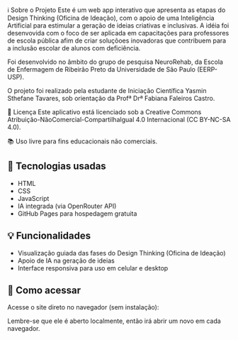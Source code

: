 ℹ️ Sobre o Projeto
Este é um web app interativo que apresenta as etapas do Design Thinking (Oficina de Ideação), com o apoio de uma Inteligência Artificial para estimular a geração de ideias criativas e inclusivas. A idéia foi desenvovida com o foco de ser aplicada em capacitações para professores de escola pública afim de criar soluçõoes inovadoras que contribuem para a inclusão escolar de alunos com deficiência. 

Foi desenvolvido no âmbito do grupo de pesquisa NeuroRehab, da Escola de Enfermagem de Ribeirão Preto da Universidade de São Paulo (EERP-USP).

O projeto foi realizado pela estudante de Iniciação Científica Yasmin Sthefane Tavares, sob orientação da Profª Drª Fabiana Faleiros Castro.

🔖 Licença
Este aplicativo está licenciado sob a Creative Commons Atribuição-NãoComercial-CompartilhaIgual 4.0 Internacional (CC BY-NC-SA 4.0).

📚 Uso livre para fins educacionais não comerciais.

## 🔧 Tecnologias usadas

- HTML
- CSS
- JavaScript
- IA integrada (via OpenRouter API)
- GitHub Pages para hospedagem gratuita

## 💡 Funcionalidades

- Visualização guiada das fases do Design Thinking (Oficina de Ideação)
- Apoio de IA na geração de ideias
- Interface responsiva para uso em celular e desktop

## 🚀 Como acessar

Acesse o site direto no navegador (sem instalação):


Lembre-se que ele é aberto localmente, então irá abrir um novo em cada navegador. 
